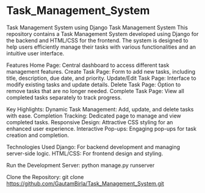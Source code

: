 # Task_Management_System
Task Management System using Django
Task Management System
This repository contains a Task Management System developed using Django for the backend and HTML/CSS for the frontend. The system is designed to help users efficiently manage their tasks with various functionalities and an intuitive user interface.

Features
Home Page: Central dashboard to access different task management features.
Create Task Page: Form to add new tasks, including title, description, due date, and priority.
Update/Edit Task Page: Interface to modify existing tasks and update details.
Delete Task Page: Option to remove tasks that are no longer needed.
Complete Task Page: View all completed tasks separately to track progress.

Key Highlights:
Dynamic Task Management: Add, update, and delete tasks with ease.
Completion Tracking: Dedicated page to manage and view completed tasks.
Responsive Design: Attractive CSS styling for an enhanced user experience.
Interactive Pop-ups: Engaging pop-ups for task creation and completion.

Technologies Used
Django: For backend development and managing server-side logic.
HTML/CSS: For frontend design and styling.

Run the Development Server:
python manage.py runserver

Clone the Repository:
git clone https://github.com/GautamBirla/Task_Management_System.git
